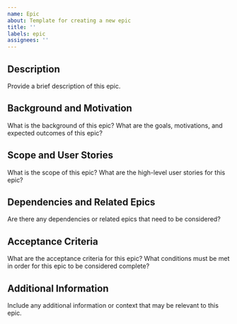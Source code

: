 ```yaml
---
name: Epic
about: Template for creating a new epic
title: ''
labels: epic
assignees: ''
---
```


## Description

Provide a brief description of this epic.

## Background and Motivation

What is the background of this epic? What are the goals, motivations, and expected outcomes of this epic?

## Scope and User Stories

What is the scope of this epic? What are the high-level user stories for this epic?

## Dependencies and Related Epics

Are there any dependencies or related epics that need to be considered?

## Acceptance Criteria

What are the acceptance criteria for this epic? What conditions must be met in order for this epic to be considered complete?

## Additional Information

Include any additional information or context that may be relevant to this epic.
